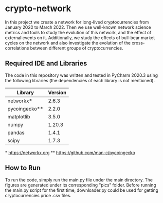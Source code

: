 # crypto-network
In this project we create a network for long-lived cryptocurrencies from January 2020 to March 2022. Then we use well-known network science metrics and tools to study the evolution of this network, and the effect of external events on it. Additionally, we study the effects of bull-bear market cycles on the network and also investigate the evolution of the cross-correlations between different groups of cryptocurrencies.  

## Required IDE and Libraries
The code in this repository was written and tested in PyCharm 2020.3 using the following libraries (the dependencies of each library is not mentioned).

Library | Version
--------------|------------
networkx* | 2.6.3
pycoingecko** | 2.2.0
matplotlib | 3.5.0
numpy | 1.20.3
pandas | 1.4.1
scipy | 1.7.3

\* https://networkx.org
\** https://github.com/man-c/pycoingecko

## How to Run
To run the code, simply run the main.py file under the main directory. The figures are generated under its corresponding  "pics" folder. Before running the main.py script for the first time, downloader.py could be used for getting cryptocurrencies price .csv files.
